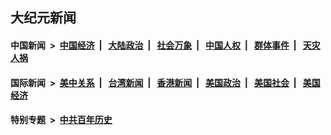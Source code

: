 ## 大纪元新闻

#### 中国新闻 &nbsp;>&nbsp; [中国经济](indexes/ncid283/README.md?07271645) &nbsp;| &nbsp; [大陆政治](indexes/ncid277/README.md?07271645) &nbsp;| &nbsp; [社会万象](indexes/ncid282/README.md?07271645) &nbsp;| &nbsp; [中国人权](indexes/ncid278/README.md?07271645) &nbsp;| &nbsp; [群体事件](indexes/ncid279/README.md?07271645) &nbsp;| &nbsp; [天灾人祸](indexes/ncid280/README.md?07271645)

#### 国际新闻 &nbsp;>&nbsp; [美中关系](indexes/nf1412576/README.md?07271645) &nbsp;| &nbsp; [台湾新闻](indexes/ncid1349361/README.md?07271645) &nbsp;| &nbsp; [香港新闻](indexes/ncid1349362/README.md?07271645) &nbsp;| &nbsp; [美国政治](indexes/ncid1078159/README.md?07271645) &nbsp;| &nbsp; [美国社会](indexes/ncid1078160/README.md?07271645) &nbsp;| &nbsp; [美国经济](indexes/ncid1078158/README.md?07271645)

#### 特别专题 &nbsp;>&nbsp; [中共百年历史](https://github.com/epoch-news/epoch-special/blob/master/README.md?07271645)  
